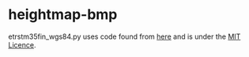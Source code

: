 # heightmap-bmp

etrstm35fin_wgs84.py uses code found from [here](http://zil.olammi.iki.fi/sw/coordinates/) and is under the [MIT Licence](https://opensource.org/licenses/MIT).
